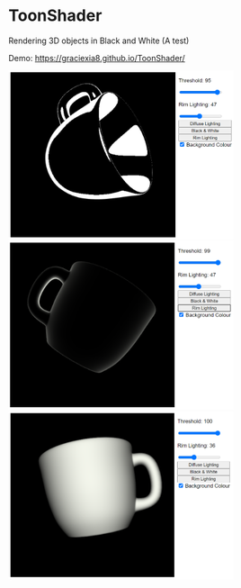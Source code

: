 # ToonShader
Rendering 3D objects in Black and White (A test)

Demo:
https://graciexia8.github.io/ToonShader/

<img src="imgs/black_white.png" width="400">
<img src="imgs/rim_light.png" width="400">
<img src="imgs/diffuse_light.png" width="400">
